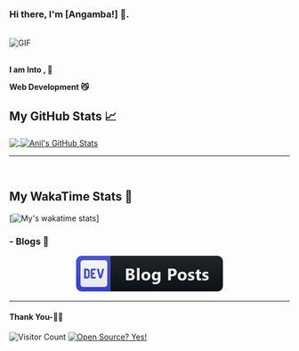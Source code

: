 ### Hi there, I'm [Angamba!] 👋.  

<br/>

<img alt="GIF" src="https://camo.githubusercontent.com/992babdffd8c74a1502de375fbdf7e4d54773242/68747470733a2f2f6d656469612e67697068792e636f6d2f6d656469612f53576f536b4e36447854737a71494b4571762f67697068792e676966" />
<br />


<br />


**I am Into , 🙏**

**Web Development 😼**
<br />

## My GitHub Stats &#x1f4c8;


<a href="https://github.com/anilloutombam/anilloutombam">
  <img align="center" src="https://github-readme-stats.vercel.app/api/top-langs/?username=anilloutombam&hide=java,html&title_color=ffffff&text_color=c9cacc&icon_color=2bbc8a&bg_color=1d1f21" />
</a>
<a href="https://github.com/anilloutombam/anilloutombam">
  <img align="center" src="https://github-readme-stats.vercel.app/api?username=anilloutombam&hide=prs&show_icons=true&line_height=27&count_private=true&title_color=ffffff&text_color=c9cacc&icon_color=2bbc8a&bg_color=1d1f21" alt="Anil's GitHub Stats" />
</a>

*************

<br />


## My WakaTime Stats &#x1F499;

[![My's wakatime stats ](https://github-readme-stats.vercel.app/api/wakatime?username=@loitongbamA)]

### - Blogs 🌱

<p align="center">
<img src="https://raw.githubusercontent.com/8bithemant/8bithemant/master/svg/blogs/devto.svg"> 
</p>




***********************************

#### Thank You-🙏🏼
![Visitor Count](https://profile-counter.glitch.me/{loitongbamA}/count.svg)
[![Open Source? Yes!](https://badgen.net/badge/Open%20Source%20%3F/Yes%21/blue?icon=github)](https://github.com/Naereen/badges/)





  
